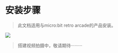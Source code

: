 ﻿---
sidebar_position: 5
sidebar_label: 安装步骤
---


# 安装步骤

> 此文档适用与micro:bit retro arcade的产品安装。

![](https://wiki-media-ef.oss-cn-hongkong.aliyuncs.com/docs/microbit/expansion-board/microbit-retro-arcade-se/images/microbit-retro-arcade-assembly-steps.png)

>搭建视频拍摄中，敬请期待·········
